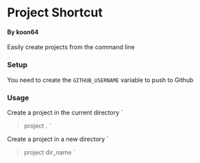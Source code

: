 # Project Shortcut 
#### By koon64 
Easily create projects from the command line

### Setup

You need to create the `GITHUB_USERNAME` variable to push to Github

### Usage

Create a project in the current directory
`
> project .
`

Create a project in a new directory
`
> project dir_name
`

